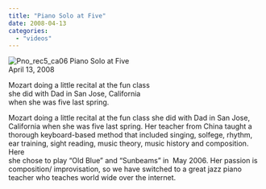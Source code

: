 ```yaml
---
title: "Piano Solo at Five"
date: 2008-04-13
categories: 
  - "videos"
---
```


 ![Pno_rec5_ca06](https://pub-ac94b3f306b24c0dba4238943c97f2e1.r2.dev/photos/uncategorized/2008/03/14/pno_rec5_ca06.png) Piano Solo at Five  
April 13, 2008

Mozart doing a little recital at the fun class  
she did with Dad in San Jose, California  
when she was five last spring. 

<!--more-->

Mozart doing a little recital at the fun class she did with Dad in San Jose, California when she was five last spring. Her teacher from China taught a thorough keyboard-based method that included singing, solfege, rhythm, ear training, sight reading, music theory, music history and composition. Here  
she chose to play “Old Blue” and “Sunbeams” in  May 2006. Her passion is composition/ improvisation, so we have switched to a great jazz piano teacher who teaches world wide over the internet.
